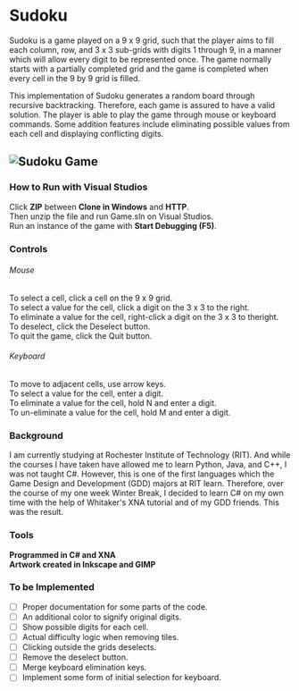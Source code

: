 # Sudoku
Sudoku is a game played on a 9 x 9 grid, such that the player aims to fill each column, row, 
and 3 x 3 sub-grids with digits 1 through 9, in a manner which will allow every digit to be 
represented once. The game normally starts with a partially completed grid and the game is 
completed when every cell in the 9 by 9 grid is filled.  

This implementation of Sudoku generates a random board through recursive backtracking.
Therefore, each game is assured to have a valid solution. The player is able to play the game 
through mouse or keyboard commands. Some addition features include eliminating possible values
from each cell and displaying conflicting digits.

![Sudoku Game](https://raw.github.com/Eternyte/Sudoku/master/Snapshots/10.JPG)
-----------------------
### How to Run with Visual Studios
Click **ZIP** between **Clone in Windows** and **HTTP**.  
Then unzip the file and run Game.sln on Visual Studios.  
Run an instance of the game with **Start Debugging (F5)**.  

### Controls
###### Mouse
To select a cell, click a cell on the 9 x 9 grid.  
To select a value for the cell, click a digit on the 3 x 3 to the right.  
To eliminate a value for the cell, right-click a digit on the 3 x 3 to theright.  
To deselect, click the Deselect button.  
To quit the game, click the Quit button.

###### Keyboard
To move to adjacent cells, use arrow keys.  
To select a value for the cell, enter a digit.  
To eliminate a value for the cell, hold N and enter a digit.  
To un-eliminate a value for the cell, hold M and enter a digit.

### Background
I am currently studying at Rochester Institute of Technology (RIT). And while the courses I have
taken have allowed me to learn Python, Java, and C++, I was not taught C#. However, this is
one of the first languages which the Game Design and Development (GDD) majors at RIT learn.
Therefore, over the course of my one week Winter Break, I decided to learn C# on my own time with 
the help of Whitaker's XNA tutorial and of my GDD friends. This was the result.

### Tools
**Programmed in C# and XNA**  
**Artwork created in Inkscape and GIMP**

### To be Implemented
- [ ] Proper documentation for some parts of the code.
- [ ] An additional color to signify original digits.
- [ ] Show possible digits for each cell.
- [ ] Actual difficulty logic when removing tiles.
- [ ] Clicking outside the grids deselects.
- [ ] Remove the deselect button.
- [ ] Merge keyboard elimination keys.
- [ ] Implement some form of initial selection for keyboard.
